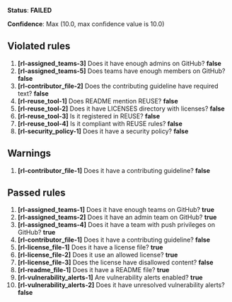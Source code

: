 **Status**: **FAILED**

**Confidence**: Max (10.0, max confidence value is 10.0)

## Violated rules

1.  **[rl-assigned_teams-3]** Does it have enough admins on GitHub? **false**
1.  **[rl-assigned_teams-5]** Does teams have enough members on GitHub? **false**
1.  **[rl-contributor_file-2]** Does the contributing guideline have required text? **false**
1.  **[rl-reuse_tool-1]** Does README mention REUSE? **false**
1.  **[rl-reuse_tool-2]** Does it have LICENSES directory with licenses? **false**
1.  **[rl-reuse_tool-3]** Is it registered in REUSE? **false**
1.  **[rl-reuse_tool-4]** Is it compliant with REUSE rules? **false**
1.  **[rl-security_policy-1]** Does it have a security policy? **false**


## Warnings

1.  **[rl-contributor_file-1]** Does it have a contributing guideline? **false**




## Passed rules

1.  **[rl-assigned_teams-1]** Does it have enough teams on GitHub? **true**
1.  **[rl-assigned_teams-2]** Does it have an admin team on GitHub? **true**
1.  **[rl-assigned_teams-4]** Does it have a team with push privileges on GitHub? **true**
1.  **[rl-contributor_file-1]** Does it have a contributing guideline? **false**
1.  **[rl-license_file-1]** Does it have a license file? **true**
1.  **[rl-license_file-2]** Does it use an allowed license? **true**
1.  **[rl-license_file-3]** Does the license have disallowed content? **false**
1.  **[rl-readme_file-1]** Does it have a README file? **true**
1.  **[rl-vulnerability_alerts-1]** Are vulnerability alerts enabled? **true**
1.  **[rl-vulnerability_alerts-2]** Does it have unresolved vulnerability alerts? **false**



